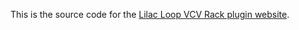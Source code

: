 This is the source code for the [Lilac Loop VCV Rack plugin website](https://grough.github.io/lilac-loop-vcv/).
